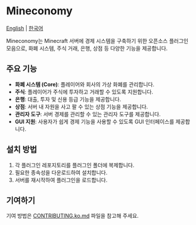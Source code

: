 # Mineconomy

[English](./README.md) | [한국어](./README.ko.md)

Mineconomy는 Minecraft 서버에 경제 시스템을 구축하기 위한 오픈소스 플러그인 모음으로, 화폐 시스템, 주식 거래, 은행, 상점 등 다양한 기능을 제공합니다.

## 주요 기능
- **화폐 시스템 (Core)**: 플레이어와 회사의 가상 화폐를 관리합니다.
- **주식**: 플레이어가 주식에 투자하고 거래할 수 있도록 지원합니다.
- **은행**: 대출, 투자 및 신용 등급 기능을 제공합니다.
- **상점**: 서버 내 자원을 사고 팔 수 있는 상점 기능을 제공합니다.
- **관리자 도구**: 서버 경제를 관리할 수 있는 관리자 도구를 제공합니다.
- **GUI 지원**: 사용자가 쉽게 경제 기능을 사용할 수 있도록 GUI 인터페이스를 제공합니다.

## 설치 방법
1. 각 플러그인 레포지토리를 플러그인 폴더에 복제합니다.
2. 필요한 종속성을 다운로드하여 설치합니다.
3. 서버를 재시작하여 플러그인을 로드합니다.

## 기여하기
기여 방법은 [CONTRIBUTING.ko.md](CONTRIBUTING.ko.md) 파일을 참고해 주세요.
